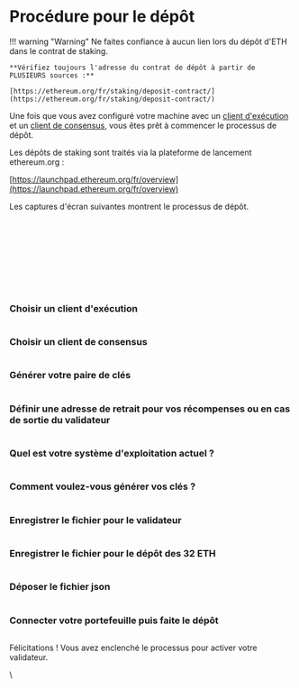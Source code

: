 # Procédure pour le dépôt

!!! warning "Warning"
    Ne faites confiance à aucun lien lors du dépôt d'ETH dans le contrat de staking.

    **Vérifiez toujours l'adresse du contrat de dépôt à partir de PLUSIEURS sources :**

    [https://ethereum.org/fr/staking/deposit-contract/](https://ethereum.org/fr/staking/deposit-contract/)


Une fois que vous avez configuré votre machine avec un [client d'exécution](/validator-clients/execution-clients) et un [client de consensus](/validator-clients/consensus-clients), vous êtes prêt à commencer le processus de dépôt.

Les dépôts de staking sont traités via la plateforme de lancement ethereum.org :

[https://launchpad.ethereum.org/fr/overview](https://launchpad.ethereum.org/fr/overview)

Les captures d'écran suivantes montrent le processus de dépôt.

<figure><img src="/assets/lang/french/01.png" alt=""><figcaption></figcaption></figure>

<figure><img src="/assets/lang/french/02.png" alt=""><figcaption></figcaption></figure>

<figure><img src="/assets/lang/french/03.png" alt=""><figcaption></figcaption></figure>

<figure><img src="/assets/lang/french/04.png" alt=""><figcaption></figcaption></figure>

<figure><img src="/assets/lang/french/05.png" alt=""><figcaption></figcaption></figure>

<figure><img src="/assets/lang/french/06.png" alt=""><figcaption></figcaption></figure>

<figure><img src="/assets/lang/french/07.png" alt=""><figcaption></figcaption></figure>

<figure><img src="/assets/lang/french/08.png" alt=""><figcaption></figcaption></figure>

<figure><img src="/assets/lang/french/09.png" alt=""><figcaption></figcaption></figure>

<figure><img src="/assets/lang/french/10.png" alt=""><figcaption></figcaption></figure>

### Choisir un client d'exécution

<figure><img src="/assets/lang/french/11.png" alt=""><figcaption></figcaption></figure>

### Choisir un client de consensus

<figure><img src="/assets/lang/french/12.png" alt=""><figcaption></figcaption></figure>



### Générer votre paire de clés

<figure><img src="/assets/lang/french/13.png" alt=""><figcaption></figcaption></figure>

### Définir une adresse de retrait pour vos récompenses ou en cas de sortie du validateur

<figure><img src="/assets/lang/french/14.png" alt=""><figcaption></figcaption></figure>

### Quel est votre système d'exploitation actuel ?

<figure><img src="/assets/lang/french/15.png" alt=""><figcaption></figcaption></figure>

### Comment voulez-vous générer vos clés ?

<figure><img src="/assets/lang/french/16.png" alt=""><figcaption></figcaption></figure>

### Enregistrer le fichier pour le validateur

<figure><img src="/assets/lang/french/17.png" alt=""><figcaption></figcaption></figure>

### Enregistrer le fichier pour le dépôt des 32 ETH

<figure><img src="/assets/lang/french/18.png" alt=""><figcaption></figcaption></figure>

### Déposer le fichier json

<figure><img src="/assets/lang/french/19.png" alt=""><figcaption></figcaption></figure>

### Connecter votre portefeuille puis faite le dépôt

<figure><img src="/assets/lang/french/21.png" alt=""><figcaption></figcaption></figure>

Félicitations ! Vous avez enclenché le processus pour activer votre validateur.

\

